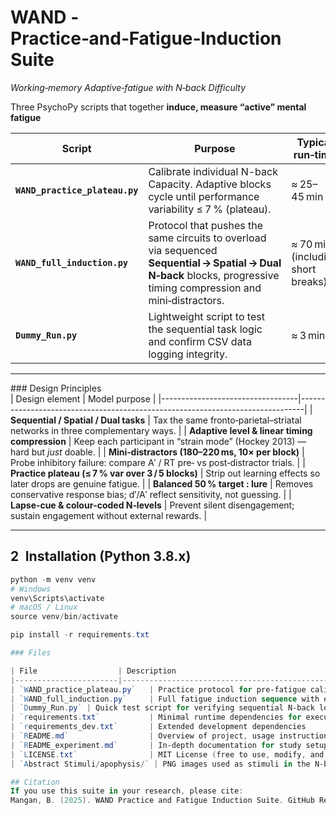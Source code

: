 # WAND ‑ Practice‑and‑Fatigue‑Induction Suite  
*Working‑memory Adaptive‑fatigue with N‑back Difficulty*

Three PsychoPy scripts that together **induce, measure “active” mental fatigue**  

| Script                       | Purpose                                                                                  | Typical run‑time        |
|-----------------------------|------------------------------------------------------------------------------------------|--------------------------|
| **`WAND_practice_plateau.py`**   | Calibrate individual N-back Capacity. Adaptive blocks cycle until performance variability ≤ 7 % (plateau). | ≈ 25–45 min             |
| **`WAND_full_induction.py`**     | Protocol that pushes the same circuits to overload via sequenced **Sequential → Spatial → Dual N‑back** blocks, progressive timing compression and mini‑distractors. | ≈ 70 min (including short breaks) |
| **`Dummy_Run.py`** | Lightweight script to test the sequential task logic and confirm CSV data logging integrity. | ≈ 3 min               |

---

### Design Principles  
| Design element                    | Model purpose                                                                 |
|----------------------------------|-------------------------------------------------------------------------------|
| **Sequential / Spatial / Dual tasks**       | Tax the same fronto‑parietal–striatal networks in three complementary ways.  |
| **Adaptive level & linear timing compression** | Keep each participant in “strain mode” (Hockey 2013) — hard but *just* doable. |
| **Mini‑distractors (180–220 ms, 10× per block)** | Probe inhibitory failure: compare A′ / RT pre‑ vs post‑distractor trials.          |
| **Practice plateau (≤ 7 % var over 3 / 5 blocks)** | Strip out learning effects so later drops are genuine fatigue.             |
| **Balanced 50 % target : lure**            | Removes conservative response bias; d′/A′ reflect sensitivity, not guessing. |
| **Lapse‑cue & colour‑coded N‑levels**       | Prevent silent disengagement; sustain engagement without external rewards.  |

---

## 2 Installation (Python 3.8.x)

```powershell
python -m venv venv
# Windows
venv\Scripts\activate
# macOS / Linux
source venv/bin/activate

pip install -r requirements.txt

### Files  

| File                  | Description                                                                 |
|-----------------------|-----------------------------------------------------------------------------|
| `WAND_practice_plateau.py`   | Practice protocol for pre‑fatigue calibration via adaptive N‑back loops |
| `WAND_full_induction.py`     | Full fatigue induction sequence with escalating task load               |
| `Dummy_Run.py` | Quick test script for verifying sequential N‑back logic and CSV output   |
| `requirements.txt`           | Minimal runtime dependencies for executing the main scripts              |
| `requirements_dev.txt`       | Extended development dependencies     |
| `README.md`                  | Overview of project, usage instructions                                 |
| `README_experiment.md`       | In-depth documentation for study setup, task design, and behavioural logic |
| `LICENSE.txt`                | MIT License (free to use, modify, and distribute)                        |
| `Abstract Stimuli/apophysis/` | PNG images used as stimuli in the N-back tasks |

## Citation
If you use this suite in your research, please cite:
Mangan, B. (2025). WAND Practice and Fatigue Induction Suite. GitHub Repository: brodie_neuro/WAND-practice-and-fatigue-induction.
